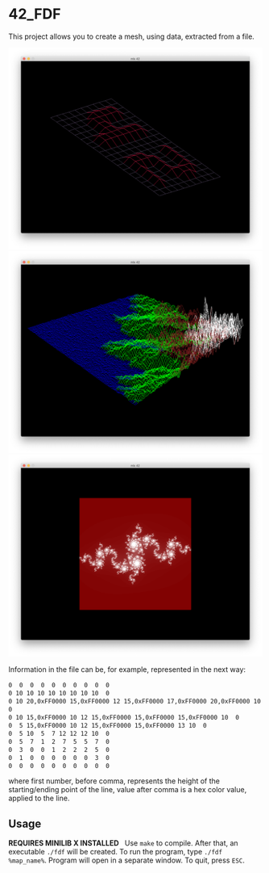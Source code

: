 # 42_FDF
This project allows you to create a mesh, using data, extracted from a file. 

![example screenshot](https://github.com/IanGaplichnik/42_FDF/blob/master/img/1.png)
![example screenshot](https://github.com/IanGaplichnik/42_FDF/blob/master/img/2.png)
![example screenshot](https://github.com/IanGaplichnik/42_FDF/blob/master/img/3.png)


Information in the file can be, for example, represented in the next way:
```
0  0  0  0  0  0  0  0  0  0
0 10 10 10 10 10 10 10 10  0
0 10 20,0xFF0000 15,0xFF0000 12 15,0xFF0000 17,0xFF0000 20,0xFF0000 10  0
0 10 15,0xFF0000 10 12 15,0xFF0000 15,0xFF0000 15,0xFF0000 10  0
0  5 15,0xFF0000 10 12 15,0xFF0000 15,0xFF0000 13 10  0
0  5 10  5  7 12 12 12 10  0
0  5  7  1  2  7  5  5  7  0
0  3  0  0  1  2  2  2  5  0
0  1  0  0  0  0  0  0  3  0
0  0  0  0  0  0  0  0  0  0
```
where first number, before comma, represents the height of the starting/ending point of the line, value after comma is a hex color value, applied to the line.


## Usage

__REQUIRES MINILIB X INSTALLED__
&nbsp;
Use ```make``` to compile. After that, an executable ```./fdf``` will be created. To run the program, type ```./fdf %map_name%```. Program will open in a separate window. To quit, press ```ESC```.
